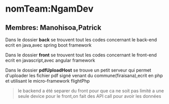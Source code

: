 # nomTeam:NgamDev
## Membres: Manohisoa,Patrick
Dans le dossier **back** se trouvent tout les codes concernant le back-end
ecrit en java,avec spring boot framework

Dans le dossier **front** se trouvent tout les codes concernant le front-end
ecrit en javascript,avec angular framework

Dans le dossier **pdfUploadHost** se trouve un petit serveur qui permet d'uploader les
fichier pdf signé venant du commune(firaisana),ecrit en php et utilisant le 
micro-framework flightPhp

>le backend a été separer du front pour que ca ne soit pas limité a une seule
>device pour le front,on fait des API call pour avoir les données